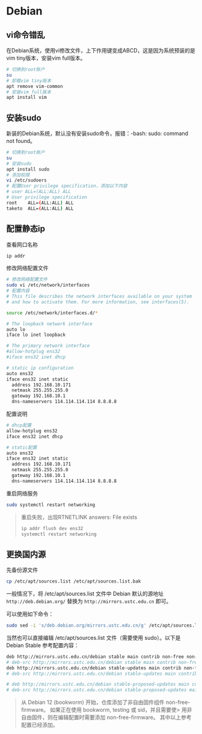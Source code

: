 # Debian

## vi命令错乱

在Debian系统，使用vi修改文件，上下作用键变成ABCD，这是因为系统预装的是vim tiny版本，安装vim full版本。

```sh
# 切换到root账户
su
# 卸载vim tiny版本
apt remove vim-common
# 安装vim full版本
apt install vim
```

## 安装sudo

新装的Debian系统，默认没有安装sudo命令，报错：-bash: sudo: command not found。

```sh
# 切换到root账户
su
# 安装sudo
apt install sudo
# 添加权限
vi /etc/sudoers
# 配置User privilege specification，添加以下内容
# user ALL=(ALL:ALL) ALL
# User privilege specification
root    ALL=(ALL:ALL) ALL
taketo  ALL=(ALL:ALL) ALL
```

## 配置静态ip

查看网口名称

```sh
ip addr
```

修改网络配置文件

```sh
# 修改网络配置文件
sudo vi /etc/network/interfaces
# 配置内容
# This file describes the network interfaces available on your system
# and how to activate them. For more information, see interfaces(5).

source /etc/network/interfaces.d/*

# The loopback network interface
auto lo
iface lo inet loopback

# The primary network interface
#allow-hotplug ens32
#iface ens32 inet dhcp

# static ip configuration
auto ens32
iface ens32 inet static
  address 192.168.10.171
  netmask 255.255.255.0
  gateway 192.168.10.1
  dns-nameservers 114.114.114.114 8.8.8.8
```

配置说明

```sh
# dhcp配置
allow-hotplug ens32
iface ens32 inet dhcp

# static配置
auto ens32
iface ens32 inet static
  address 192.168.10.171
  netmask 255.255.255.0
  gateway 192.168.10.1
  dns-nameservers 114.114.114.114 8.8.8.8
```

重启网络服务

```sh
sudo systemctl restart networking
```

> 重启失败，出现RTNETLINK answers: File exists
>
> ```sh
> ip addr flush dev ens32
> systemctl restart networking
> ```

## 更换国内源

先备份源文件

```sh
cp /etc/apt/sources.list /etc/apt/sources.list.bak
```

一般情况下，将 /etc/apt/sources.list 文件中 Debian 默认的源地址 `http://deb.debian.org/` 替换为 `http://mirrors.ustc.edu.cn` 即可。

可以使用如下命令：

```sh
sudo sed -i 's/deb.debian.org/mirrors.ustc.edu.cn/g' /etc/apt/sources.list
```

当然也可以直接编辑 /etc/apt/sources.list 文件（需要使用 sudo）。以下是 Debian Stable 参考配置内容：

```sh
deb http://mirrors.ustc.edu.cn/debian stable main contrib non-free non-free-firmware
# deb-src http://mirrors.ustc.edu.cn/debian stable main contrib non-free non-free-firmware
deb http://mirrors.ustc.edu.cn/debian stable-updates main contrib non-free non-free-firmware
# deb-src http://mirrors.ustc.edu.cn/debian stable-updates main contrib non-free non-free-firmware

# deb http://mirrors.ustc.edu.cn/debian stable-proposed-updates main contrib non-free non-free-firmware
# deb-src http://mirrors.ustc.edu.cn/debian stable-proposed-updates main contrib non-free non-free-firmware
```

> 从 Debian 12 (bookworm) 开始，仓库添加了非自由固件组件 non-free-firmware。 如果正在使用 bookworm, testing 或 sid，并且需要使> 用非自由固件，则在编辑配置时需要添加 non-free-firmware。 其中以上参考配置已经添加。
